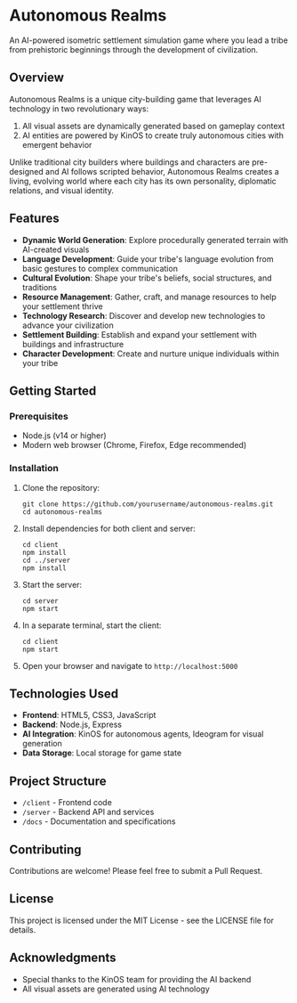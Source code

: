 # Autonomous Realms

An AI-powered isometric settlement simulation game where you lead a tribe from prehistoric beginnings through the development of civilization.

## Overview

Autonomous Realms is a unique city-building game that leverages AI technology in two revolutionary ways:
1. All visual assets are dynamically generated based on gameplay context
2. AI entities are powered by KinOS to create truly autonomous cities with emergent behavior

Unlike traditional city builders where buildings and characters are pre-designed and AI follows scripted behavior, Autonomous Realms creates a living, evolving world where each city has its own personality, diplomatic relations, and visual identity.

## Features

- **Dynamic World Generation**: Explore procedurally generated terrain with AI-created visuals
- **Language Development**: Guide your tribe's language evolution from basic gestures to complex communication
- **Cultural Evolution**: Shape your tribe's beliefs, social structures, and traditions
- **Resource Management**: Gather, craft, and manage resources to help your settlement thrive
- **Technology Research**: Discover and develop new technologies to advance your civilization
- **Settlement Building**: Establish and expand your settlement with buildings and infrastructure
- **Character Development**: Create and nurture unique individuals within your tribe

## Getting Started

### Prerequisites

- Node.js (v14 or higher)
- Modern web browser (Chrome, Firefox, Edge recommended)

### Installation

1. Clone the repository:
   ```
   git clone https://github.com/yourusername/autonomous-realms.git
   cd autonomous-realms
   ```

2. Install dependencies for both client and server:
   ```
   cd client
   npm install
   cd ../server
   npm install
   ```

3. Start the server:
   ```
   cd server
   npm start
   ```

4. In a separate terminal, start the client:
   ```
   cd client
   npm start
   ```

5. Open your browser and navigate to `http://localhost:5000`

## Technologies Used

- **Frontend**: HTML5, CSS3, JavaScript
- **Backend**: Node.js, Express
- **AI Integration**: KinOS for autonomous agents, Ideogram for visual generation
- **Data Storage**: Local storage for game state

## Project Structure

- `/client` - Frontend code
- `/server` - Backend API and services
- `/docs` - Documentation and specifications

## Contributing

Contributions are welcome! Please feel free to submit a Pull Request.

## License

This project is licensed under the MIT License - see the LICENSE file for details.

## Acknowledgments

- Special thanks to the KinOS team for providing the AI backend
- All visual assets are generated using AI technology

